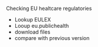 Checking EU healtcare regulatories

- Lookup EULEX
- Looup eu.publichealth
- download files
- compare with previous version
